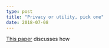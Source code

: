 ```yaml
---
type: post
title: "Privacy or utility, pick one"
date: 2018-07-08
---
```


[This paper](https://arxiv.org/abs/1702.06270) discusses how 

